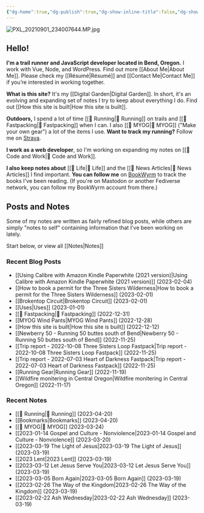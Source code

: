```yaml
---
{"dg-home":true,"dg-publish":true,"dg-show-inline-title":false,"dg-show-backlinks":false,"permalink":"/index/","tags":["gardenEntry"],"dgShowBacklinks":false,"dgShowInlineTitle":false,"dgPassFrontmatter":true}
---
```



![PXL_20210901_234007644.MP.jpg](/img/user/98-attachments/PXL_20210901_234007644.MP.jpg)

## Hello!

**I'm a trail runner and JavaScript developer located in Bend, Oregon.** I work with Vue, Node, and WordPress. Find out more [[About Me\|About Me]]. Please check my [[Résumé\|Résumé]] and [[Contact Me\|Contact Me]] if you’re interested in working together.

**What is this site?** It's my [[Digital Garden\|Digital Garden]]. In short, it's an evolving and expanding set of notes I try to keep about everything I do. Find out [[How this site is built\|How this site is built]].

**Outdoors,** I spend a lot of time [[📘 Running\|📘 Running]] on trails and [[📘 Fastpacking\|📘 Fastpacking]] when I can. I also [[📘 MYOG\|📘 MYOG]] ("Make your own gear") a lot of the items I use. **Want to track my running?** Follow me on [Strava](https://www.strava.com/athletes/1057219).

**I work as a web developer**, so I'm working on expanding my notes on [[📘 Code and Work\|📘 Code and Work]].

**I also keep notes about** [[📘 Life\|📘 Life]] and the [[📘 News Articles\|📘 News Articles]] I find important. **You can follow me** on [BookWyrm](https://bookwyrm.ajy.co/user/aaronjamesyoung) to track the books I've been reading. (If you're on Mastodon or another Fediverse network, you can follow my BookWyrm account from there.)

## Posts and Notes

Some of my notes are written as fairly refined blog posts, while others are simply "notes to self" containing information that I've been working on lately.

Start below, or view all [[Notes\|Notes]]

<div class="col-2">
<div>

### Recent Blog Posts

- [[Using Calibre with Amazon Kindle Paperwhite (2021 version)\|Using Calibre with Amazon Kindle Paperwhite (2021 version)]] (2023-02-04)
- [[How to book a permit for the Three Sisters Wilderness\|How to book a permit for the Three Sisters Wilderness]] (2023-02-01)
- [[Brokentop Circuit\|Brokentop Circuit]] (2023-02-01)
- [[Uses\|Uses]] (2023-01-01)
- [[📘 Fastpacking\|📘 Fastpacking]] (2022-12-31)
- [[MYOG Wind Pants\|MYOG Wind Pants]] (2022-12-28)
- [[How this site is built\|How this site is built]] (2022-12-12)
- [[Newberry 50 - Running 50 buttes south of Bend\|Newberry 50 - Running 50 buttes south of Bend]] (2022-11-25)
- [[Trip report - 2022-10-08 Three Sisters Loop Fastpack\|Trip report - 2022-10-08 Three Sisters Loop Fastpack]] (2022-11-25)
- [[Trip report - 2022-07-03 Heart of Darkness Fastpack\|Trip report - 2022-07-03 Heart of Darkness Fastpack]] (2022-11-25)
- [[Running Gear\|Running Gear]] (2022-11-19)
- [[Wildfire monitering in Central Oregon\|Wildfire monitering in Central Oregon]] (2022-11-17)


</div><div>

### Recent Notes

- [[📘 Running\|📘 Running]] (2023-04-20)
- [[Bookmarks\|Bookmarks]] (2023-04-20)
- [[📘 MYOG\|📘 MYOG]] (2023-03-24)
- [[2023-01-14 Gospel and Culture - Nonviolence\|2023-01-14 Gospel and Culture - Nonviolence]] (2023-03-20)
- [[2023-03-19 The Light of Jesus\|2023-03-19 The Light of Jesus]] (2023-03-19)
- [[2023 Lent\|2023 Lent]] (2023-03-19)
- [[2023-03-12 Let Jesus Serve You\|2023-03-12 Let Jesus Serve You]] (2023-03-19)
- [[2023-03-05 Born Again\|2023-03-05 Born Again]] (2023-03-19)
- [[2023-02-26 The Way of the Kingdom\|2023-02-26 The Way of the Kingdom]] (2023-03-19)
- [[2023-02-22 Ash Wednesday\|2023-02-22 Ash Wednesday]] (2023-03-19)


</div>
</div>
